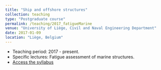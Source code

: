 ```yaml
---
title: "Ship and offshore structures"
collection: teaching
type: "Postgraduate course"
permalink: /teaching/2017_fatigueMarine
venue: "University of Liège, Civil and Naval Engineering Department"
date: 2017-01-09
location: "Liège, Belgium"
---
```


* Teaching period: 2017 - present.
* Specific lectures: Fatigue assessment of marine structures.
* [Access the syllabus](https://www.programmes.uliege.be/cocoon/20222023/en/cours/CNAV0014-3.html)
